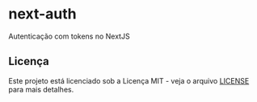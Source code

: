 # next-auth

Autenticação com tokens no NextJS

## Licença

Este projeto está licenciado sob a Licença MIT - veja o arquivo [LICENSE](./LICENSE) para mais detalhes.
